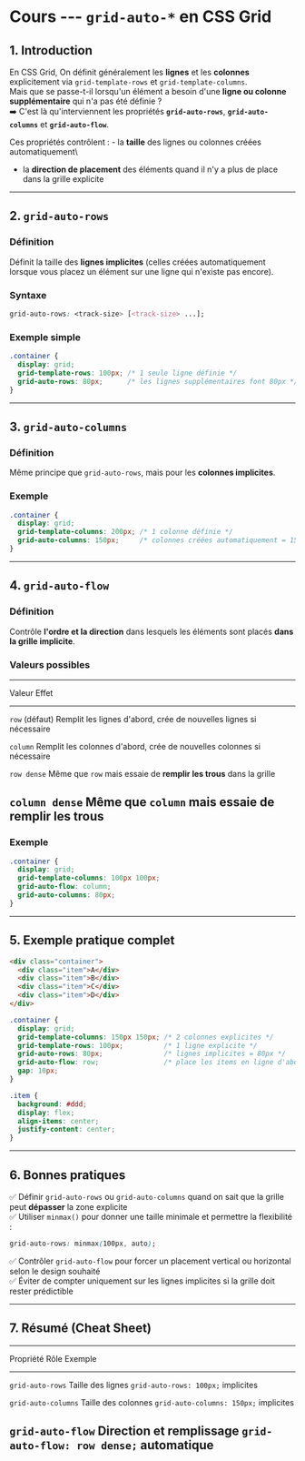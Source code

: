 # Cours --- `grid-auto-*` en CSS Grid

## 1. Introduction

En CSS Grid, On définit généralement les **lignes** et les **colonnes**
explicitement via `grid-template-rows` et `grid-template-columns`.\
Mais que se passe-t-il lorsqu'un élément a besoin d'une **ligne ou
colonne supplémentaire** qui n'a pas été définie ?\
➡️ C'est là qu'interviennent les propriétés **`grid-auto-rows`**,
**`grid-auto-columns`** et **`grid-auto-flow`**.

Ces propriétés contrôlent : - la **taille** des lignes ou colonnes
créées automatiquement\
- la **direction de placement** des éléments quand il n'y a plus de
place dans la grille explicite

------------------------------------------------------------------------

## 2. `grid-auto-rows`

### Définition

Définit la taille des **lignes implicites** (celles créées
automatiquement lorsque vous placez un élément sur une ligne qui
n'existe pas encore).

### Syntaxe

``` css
grid-auto-rows: <track-size> [<track-size> ...];
```

### Exemple simple

``` css
.container {
  display: grid;
  grid-template-rows: 100px; /* 1 seule ligne définie */
  grid-auto-rows: 80px;      /* les lignes supplémentaires font 80px */
}
```

------------------------------------------------------------------------

## 3. `grid-auto-columns`

### Définition

Même principe que `grid-auto-rows`, mais pour les **colonnes
implicites**.

### Exemple

``` css
.container {
  display: grid;
  grid-template-columns: 200px; /* 1 colonne définie */
  grid-auto-columns: 150px;     /* colonnes créées automatiquement = 150px */
}
```

------------------------------------------------------------------------

## 4. `grid-auto-flow`

### Définition

Contrôle **l'ordre et la direction** dans lesquels les éléments sont
placés **dans la grille implicite**.

### Valeurs possibles

  -----------------------------------------------------------------------
  Valeur                                             Effet
  -------------------------------------------------- --------------------
  `row` (défaut)                                     Remplit les lignes
                                                     d'abord, crée de
                                                     nouvelles lignes si
                                                     nécessaire

  `column`                                           Remplit les colonnes
                                                     d'abord, crée de
                                                     nouvelles colonnes
                                                     si nécessaire

  `row dense`                                        Même que `row` mais
                                                     essaie de **remplir
                                                     les trous** dans la
                                                     grille

  `column dense`                                     Même que `column`
                                                     mais essaie de
                                                     remplir les trous
  -----------------------------------------------------------------------

### Exemple

``` css
.container {
  display: grid;
  grid-template-columns: 100px 100px;
  grid-auto-flow: column;
  grid-auto-columns: 80px;
}
```

------------------------------------------------------------------------

## 5. Exemple pratique complet

``` html
<div class="container">
  <div class="item">A</div>
  <div class="item">B</div>
  <div class="item">C</div>
  <div class="item">D</div>
</div>
```

``` css
.container {
  display: grid;
  grid-template-columns: 150px 150px; /* 2 colonnes explicites */
  grid-template-rows: 100px;          /* 1 ligne explicite */
  grid-auto-rows: 80px;               /* lignes implicites = 80px */
  grid-auto-flow: row;                /* place les items en ligne d'abord */
  gap: 10px;
}

.item {
  background: #ddd;
  display: flex;
  align-items: center;
  justify-content: center;
}
```

------------------------------------------------------------------------

## 6. Bonnes pratiques

✅ Définir `grid-auto-rows` ou `grid-auto-columns` quand on sait que la
grille peut **dépasser** la zone explicite\
✅ Utiliser `minmax()` pour donner une taille minimale et permettre la
flexibilité :

``` css
grid-auto-rows: minmax(100px, auto);
```

✅ Contrôler `grid-auto-flow` pour forcer un placement vertical ou
horizontal selon le design souhaité\
✅ Éviter de compter uniquement sur les lignes implicites si la grille
doit rester prédictible

------------------------------------------------------------------------

## 7. Résumé (Cheat Sheet)

  --------------------------------------------------------------------------------
  Propriété             Rôle                        Exemple
  --------------------- --------------------------- ------------------------------
  `grid-auto-rows`      Taille des lignes           `grid-auto-rows: 100px;`
                        implicites                  

  `grid-auto-columns`   Taille des colonnes         `grid-auto-columns: 150px;`
                        implicites                  

  `grid-auto-flow`      Direction et remplissage    `grid-auto-flow: row dense;`
                        automatique                 
  --------------------------------------------------------------------------------
